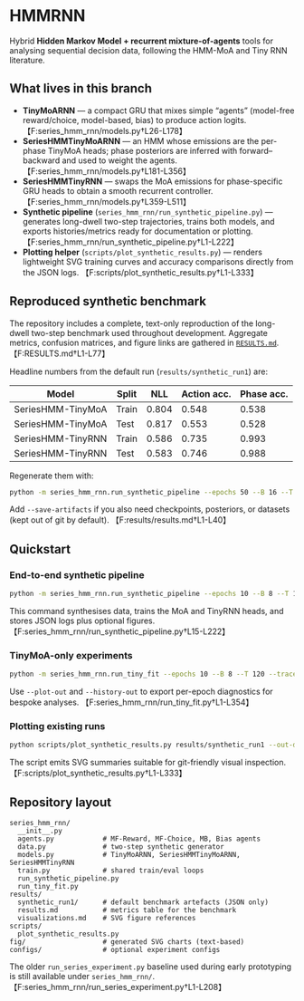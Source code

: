 # HMMRNN

Hybrid **Hidden Markov Model + recurrent mixture-of-agents** tools for analysing sequential decision data, following the HMM-MoA and Tiny RNN literature.

## What lives in this branch

- **TinyMoARNN** — a compact GRU that mixes simple “agents” (model-free reward/choice, model-based, bias) to produce action logits. 【F:series_hmm_rnn/models.py†L26-L178】
- **SeriesHMMTinyMoARNN** — an HMM whose emissions are the per-phase TinyMoA heads; phase posteriors are inferred with forward–backward and used to weight the agents. 【F:series_hmm_rnn/models.py†L181-L356】
- **SeriesHMMTinyRNN** — swaps the MoA emissions for phase-specific GRU heads to obtain a smooth recurrent controller. 【F:series_hmm_rnn/models.py†L359-L511】
- **Synthetic pipeline** (`series_hmm_rnn/run_synthetic_pipeline.py`) — generates long-dwell two-step trajectories, trains both models, and exports histories/metrics ready for documentation or plotting. 【F:series_hmm_rnn/run_synthetic_pipeline.py†L1-L222】
- **Plotting helper** (`scripts/plot_synthetic_results.py`) — renders lightweight SVG training curves and accuracy comparisons directly from the JSON logs. 【F:scripts/plot_synthetic_results.py†L1-L333】

## Reproduced synthetic benchmark

The repository includes a complete, text-only reproduction of the long-dwell two-step benchmark used throughout development. Aggregate metrics, confusion matrices, and figure links are gathered in [`RESULTS.md`](RESULTS.md). 【F:RESULTS.md†L1-L77】

Headline numbers from the default run (`results/synthetic_run1`) are:

| Model | Split | NLL | Action acc. | Phase acc. |
| --- | --- | --- | --- | --- |
| SeriesHMM-TinyMoA | Train | 0.804 | 0.548 | 0.538 |
| SeriesHMM-TinyMoA | Test | 0.817 | 0.553 | 0.528 |
| SeriesHMM-TinyRNN | Train | 0.586 | 0.735 | 0.993 |
| SeriesHMM-TinyRNN | Test | 0.583 | 0.746 | 0.988 |

Regenerate them with:

```bash
python -m series_hmm_rnn.run_synthetic_pipeline --epochs 50 --B 16 --T 200 --out-dir results/synthetic_run1 --device cpu
```

Add `--save-artifacts` if you also need checkpoints, posteriors, or datasets (kept out of git by default). 【F:results/results.md†L1-L40】

## Quickstart

### End-to-end synthetic pipeline

```bash
python -m series_hmm_rnn.run_synthetic_pipeline --epochs 10 --B 8 --T 120 --out-dir outputs/demo --device cpu
```

This command synthesises data, trains the MoA and TinyRNN heads, and stores JSON logs plus optional figures. 【F:series_hmm_rnn/run_synthetic_pipeline.py†L15-L222】

### TinyMoA-only experiments

```bash
python -m series_hmm_rnn.run_tiny_fit --epochs 10 --B 8 --T 120 --trace-out '' --device cpu
```

Use `--plot-out` and `--history-out` to export per-epoch diagnostics for bespoke analyses. 【F:series_hmm_rnn/run_tiny_fit.py†L1-L354】

### Plotting existing runs

```bash
python scripts/plot_synthetic_results.py results/synthetic_run1 --out-dir fig --prefix synthetic_run1
```

The script emits SVG summaries suitable for git-friendly visual inspection. 【F:scripts/plot_synthetic_results.py†L1-L333】

## Repository layout

```
series_hmm_rnn/
  __init__.py
  agents.py            # MF-Reward, MF-Choice, MB, Bias agents
  data.py              # two-step synthetic generator
  models.py            # TinyMoARNN, SeriesHMMTinyMoARNN, SeriesHMMTinyRNN
  train.py             # shared train/eval loops
  run_synthetic_pipeline.py
  run_tiny_fit.py
results/
  synthetic_run1/      # default benchmark artefacts (JSON only)
  results.md           # metrics table for the benchmark
  visualizations.md    # SVG figure references
scripts/
  plot_synthetic_results.py
fig/                   # generated SVG charts (text-based)
configs/               # optional experiment configs
```

The older `run_series_experiment.py` baseline used during early prototyping is still available under `series_hmm_rnn/`. 【F:series_hmm_rnn/run_series_experiment.py†L1-L208】
